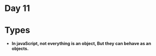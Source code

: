 <h1>Day 11</h1>

<h1>Types</h1>

- **In javaScript, not everything is an object, But they can behave as an objects.**
